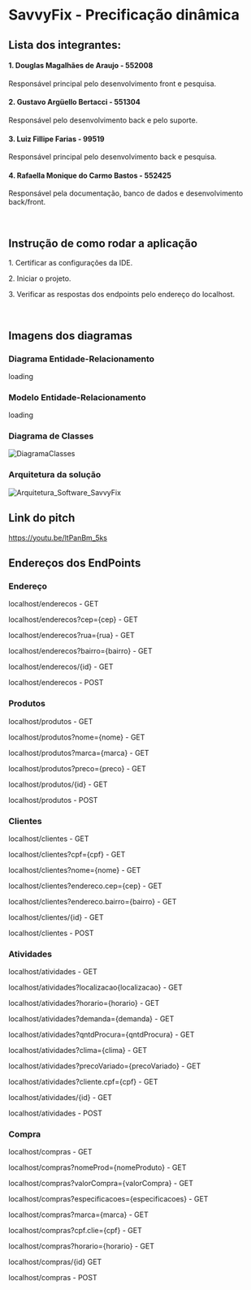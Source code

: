 
# SavvyFix - Precificação dinâmica

## Lista dos integrantes:
#### 1. Douglas Magalhães de Araujo - 552008
<p>Responsável principal pelo desenvolvimento front e pesquisa.</p>

#### 2. Gustavo Argüello Bertacci - 551304
<p>Responsável pelo desenvolvimento back e pelo suporte.</p>

#### 3. Luiz Fillipe Farias - 99519
<p>Responsável principal pelo desenvolvimento back e pesquisa.</p>

#### 4. Rafaella Monique do Carmo Bastos - 552425
<p>Responsável pela documentação, banco de dados e desenvolvimento back/front.</p><br>

## Instrução de como rodar a aplicação
<p>1. Certificar as configurações da IDE.</p>
<p>2. Iniciar o projeto.</p>
<p>3. Verificar as respostas dos endpoints pelo endereço do localhost.</p><br>

## Imagens dos diagramas
### Diagrama Entidade-Relacionamento
loading

### Modelo Entidade-Relacionamento
loading

### Diagrama de Classes
![DiagramaClasses](https://github.com/LuizFFarias/challenge-java-savvyfix/assets/85761347/998723f8-4e88-400a-99ff-316a347103b9)


### Arquitetura da solução
![Arquitetura_Software_SavvyFix](https://github.com/LuizFFarias/challenge-java-savvyfix/assets/85761347/be7f523a-804f-4689-97ab-93bca547b6b5)


## Link do pitch
https://youtu.be/ltPanBm_5ks <br>

## Endereços dos EndPoints
### Endereço
<p>localhost/enderecos - GET</p>
<p>localhost/enderecos?cep={cep} - GET</p> 
<p>localhost/enderecos?rua={rua} - GET</p> 
<p>localhost/enderecos?bairro={bairro} - GET</p> 
<p>localhost/enderecos/{id} - GET</p> 
<p>localhost/enderecos - POST</p> 

### Produtos
<p>localhost/produtos - GET</p> 
<p>localhost/produtos?nome={nome} - GET</p> 
<p>localhost/produtos?marca={marca} - GET</p> 
<p>localhost/produtos?preco={preco} - GET</p> 
<p>localhost/produtos/{id}  - GET</p> 
<p>localhost/produtos - POST</p> 

### Clientes
<p>localhost/clientes - GET</p>
<p>localhost/clientes?cpf={cpf} - GET</p> 
<p>localhost/clientes?nome={nome} - GET</p> 
<p>localhost/clientes?endereco.cep={cep} - GET</p>
<p>localhost/clientes?endereco.bairro={bairro} - GET</p> 
<p>localhost/clientes/{id} - GET </p> 
<p>localhost/clientes  - POST</p>

### Atividades
<p>localhost/atividades  - GET</p>
<p>localhost/atividades?localizacao{localizacao}  - GET</p>
<p>localhost/atividades?horario={horario}  - GET</p>
<p>localhost/atividades?demanda={demanda}  - GET</p>
<p>localhost/atividades?qntdProcura={qntdProcura}  - GET</p>
<p>localhost/atividades?clima={clima}  - GET</p>
<p>localhost/atividades?precoVariado={precoVariado}  - GET</p>
<p>localhost/atividades?cliente.cpf={cpf}  - GET</p>
<p>localhost/atividades/{id} - GET</p> 
<p>localhost/atividades - POST</p>

### Compra
<p>localhost/compras  - GET</p>
<p>localhost/compras?nomeProd={nomeProduto}  - GET</p>
<p>localhost/compras?valorCompra={valorCompra}  - GET</p>
<p>localhost/compras?especificacoes={especificacoes}  - GET</p>
<p>localhost/compras?marca={marca}  - GET</p>
<p>localhost/compras?cpf.clie={cpf}  - GET</p>
<p>localhost/compras?horario={horario}  - GET</p>
<p>localhost/compras/{id} GET</p> 
<p>localhost/compras  - POST</p> 

